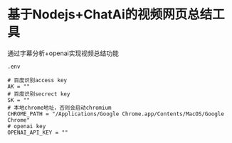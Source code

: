 基于Nodejs+ChatAi的视频网页总结工具
==========
通过字幕分析+openai实现视频总结功能
```
.env

# 百度识别access key
AK = ""
# 百度识别secrect key
SK = ""
# 本地chrome地址，否则会启动chromium
CHROME_PATH = "/Applications/Google Chrome.app/Contents/MacOS/Google Chrome"
# openai key
OPENAI_API_KEY = ""
```
